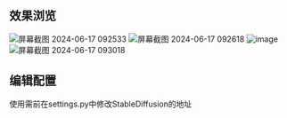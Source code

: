 ## 效果浏览
![屏幕截图 2024-06-17 092533](https://github.com/CoolCoolTomato/OpenSD/assets/107784402/88dc96ec-c444-4609-be88-23534f23bbb1)
![屏幕截图 2024-06-17 092618](https://github.com/CoolCoolTomato/OpenSD/assets/107784402/53b4bd3f-e375-4eb1-9371-b37d2eaebbf5)
![image](https://github.com/CoolCoolTomato/OpenSD/assets/107784402/c8529ad1-10ce-4b14-968d-c00a5116096a)
![屏幕截图 2024-06-17 093018](https://github.com/CoolCoolTomato/OpenSD/assets/107784402/ef90d02f-2c59-4e63-b02e-aa048b4ac2b5)
## 编辑配置
使用需前在settings.py中修改StableDiffusion的地址

